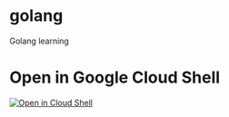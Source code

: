 # golang
Golang learning

# Open in Google Cloud Shell

[![Open in Cloud Shell](http://gstatic.com/cloudssh/images/open-btn.svg)](https://ssh.cloud.google.com/cloudshell/editor?cloudshell_git_repo=https://github.com/jonparker/golang.git&cloudshell_open_in_editor=main.go&cloudshell_print=instructions.txt)
